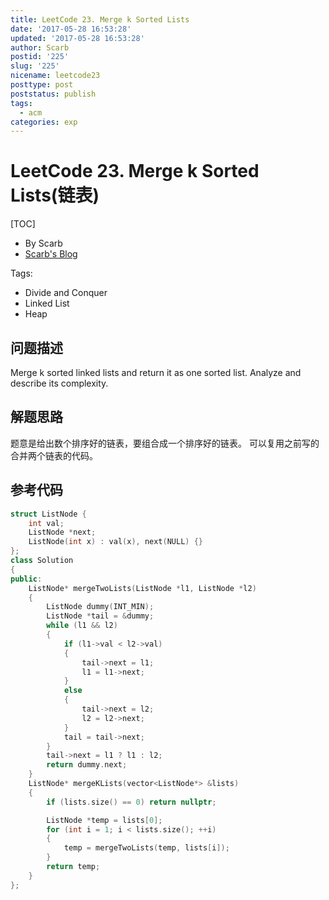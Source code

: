 ```yaml
---
title: LeetCode 23. Merge k Sorted Lists
date: '2017-05-28 16:53:28'
updated: '2017-05-28 16:53:28'
author: Scarb
postid: '225'
slug: '225'
nicename: leetcode23
posttype: post
poststatus: publish
tags:
  - acm
categories: exp
---
```


# LeetCode 23. Merge k Sorted Lists(链表)
[TOC]

- By Scarb
- [Scarb's Blog](http://47.106.131.90/blog)


Tags:

- Divide and Conquer
- Linked List
- Heap

## 问题描述

Merge k sorted linked lists and return it as one sorted list. Analyze and describe its complexity.

## 解题思路
题意是给出数个排序好的链表，要组合成一个排序好的链表。
可以复用之前写的合并两个链表的代码。

## 参考代码
```C++
struct ListNode {
	int val;
	ListNode *next;
	ListNode(int x) : val(x), next(NULL) {}
};
class Solution
{
public:
	ListNode* mergeTwoLists(ListNode *l1, ListNode *l2)
	{
		ListNode dummy(INT_MIN);
		ListNode *tail = &dummy;
		while (l1 && l2)
		{
			if (l1->val < l2->val)
			{
				tail->next = l1;
				l1 = l1->next;
			}
			else
			{
				tail->next = l2;
				l2 = l2->next;
			}
			tail = tail->next;
		}
		tail->next = l1 ? l1 : l2;
		return dummy.next;
	}
	ListNode* mergeKLists(vector<ListNode*> &lists)
	{
		if (lists.size() == 0) return nullptr;

		ListNode *temp = lists[0];
		for (int i = 1; i < lists.size(); ++i)
		{
			temp = mergeTwoLists(temp, lists[i]);
		}
		return temp;
	}
};
```